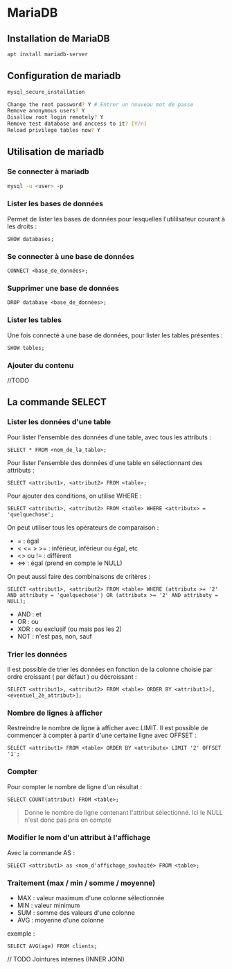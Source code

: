 # MariaDB
## Installation de MariaDB

```bash
apt install mariadb-server
```

## Configuration de mariadb

```bash
mysql_secure_installation

Change the root password? Y # Entrer un nouveau mot de passe
Remove anonymous users? Y
Disallow root login remotely? Y
Remove test database and anccess to it? [Y/n]
Reload privilege tables now? Y
```

## Utilisation de mariadb

### Se connecter à mariadb

```bash
mysql -u <user> -p
```

### Lister les bases de données

Permet de lister les bases de données pour lesquelles l'utililsateur courant à les droits :
```mysql
SHOW databases;
```

### Se connecter à une base de données

```mysql
CONNECT <base_de_données>;
```

### Supprimer une base de données

```mysql
DROP database <base_de_données>;
```

### Lister les tables

Une fois connecté à une base de données, pour lister les tables présentes :

```mysql
SHOW tables;
```

### Ajouter du contenu

//TODO

## La commande SELECT

### Lister les données d'une table

Pour lister l'ensemble des données d'une table, avec tous les attributs :

```mysql
SELECT * FROM <nom_de_la_table>;
```

Pour lister l'ensemble des données d'une table en sélectionnant des attributs : 

```mysql
SELECT <attribut1>, <attribut2> FROM <table>;
```

Pour ajouter des conditions, on utilise WHERE : 

```mysql
SELECT <attribut1>, <attribut2> FROM <table> WHERE <attributx> = 'quelquechose';
```
On peut utiliser tous les opérateurs de comparaison :
- = : égal
- < <= > >= : inférieur, inférieur ou égal, etc
- <> ou != : différent
- <=> : égal (prend en compte le NULL)

On peut aussi faire des combinaisons de critères :

```mysql
SELECT <attribut1>, <attribut2> FROM <table> WHERE (attributx >= '2' AND attributy = 'quelquechose') OR (attributx >= '2' AND attributy = NULL);
```
- AND : et
- OR : ou
- XOR : ou exclusif (ou mais pas les 2)
- NOT : n'est pas, non, sauf

### Trier les données

Il est possible de trier les données en fonction de la colonne choisie par ordre croissant ( par défaut ) ou décroissant : 

```mysql
SELECT <attribut1>, <attribut2> FROM <table> ORDER BY <attribut1>[, <éventuel_2è_attribut>];
```

### Nombre de lignes à afficher

Restreindre le nombre de ligne à afficher avec LIMIT. Il est possible de commencer à compter à partir d'une certaine ligne avec OFFSET :

```mysql
SELECT <attribut1> FROM <table> ORDER BY <attributx> LIMIT '2' OFFSET '1';
```

### Compter 

Pour compter le nombre de ligne d'un résultat :

```mysql
SELECT COUNT(attribut) FROM <table>;
```

> Donne le nombre de ligne contenant l'attribut sélectionné. Ici le NULL n'est donc pas pris en compte

### Modifier le nom d'un attribut à l'affichage 

Avec la commande AS : 

```mysql
SELECT <attribut1> as <nom_d'affichage_souhaité> FROM <table>;
```

### Traitement (max / min / somme / moyenne)

- MAX : valeur maximum d'une colonne sélectionnée
- MIN : valeur minimum
- SUM : somme des valeurs d'une colonne
- AVG : moyenne d'une colonne

exemple :
```mysql
SELECT AVG(age) FROM clients;
```

// TODO Jointures internes (INNER JOIN)
